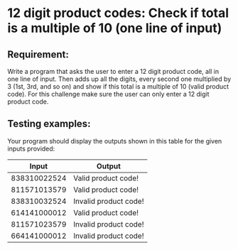 # 12 digit product codes: Check if total is a multiple of 10 (one line of input)

## Requirement:

Write a program that asks the user to enter a 12 digit product code, all in
one line of input.
Then adds up all the digits, every second one multiplied by 3 (1st, 3rd,
and so on) and show if this total is a multiple of 10 (valid product code).
For this challenge make sure the user can only enter a 12 digit product code.

## Testing examples:

Your program should display the outputs shown in this table for the given
inputs provided:

| Input        | Output                |
| ------------ | --------------------- |
| 838310022524 | Valid product code!   |
| 811571013579 | Valid product code!   |
| 838310032524 | Invalid product code! |
| 614141000012 | Valid product code!   |
| 811571023579 | Invalid product code! |
| 664141000012 | Invalid product code! |
